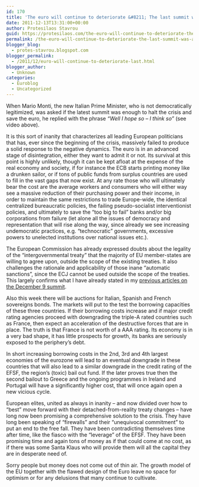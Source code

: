 ```yaml
---
id: 170
title: 'The euro will continue to deteriorate &#8211; The last summit was a failure'
date: 2011-12-13T13:31:00+00:00
author: Protesilaos Stavrou
guid: https://protesilaos.com/the-euro-will-continue-to-deteriorate-the-last-summit-was-a-failure/
permalink: /the-euro-will-continue-to-deteriorate-the-last-summit-was-a-failure/
blogger_blog:
  - protes-stavrou.blogspot.com
blogger_permalink:
  - /2011/12/euro-will-continue-to-deteriorate-last.html
blogger_author:
  - Unknown
categories:
  - Euroblog
  - Uncategorized
---
```

<center>
</center>

  
When Mario Monti, the new Italian Prime Minister, who is not democratically legitimized, was asked if the latest summit was enough to halt the crisis and save the euro, he replied with the phrase _&#8220;Well I hope so &#8211; I think so&#8221;_ (see video above).

It is this sort of inanity that characterizes all leading European politicians that has, ever since the beginning of the crisis, massively failed to produce a solid response to the negative dynamics. The euro is in an advanced stage of disintegration, either they want to admit it or not. Its survival at this point is highly unlikely, though it can be kept afloat at the expense of the real economy and society, if for instance the ECB starts printing money like a drunken sailor, or if tons of public funds from surplus countries are used to fill in the vast gaps that now exist. At any rate those who will ultimately bear the cost are the average workers and consumers who will either way see a massive reduction of their purchasing power and their income, in order to maintain the same restrictions to trade Europe-wide, the identical centralized bureaucratic policies, the failing pseudo-socialist interventionist policies, and ultimately to save the &#8220;too big to fail&#8221; banks and/or big corporations from failure (let alone all the issues of democracy and representation that will rise along the way, since already we see increasing undemocratic practices, e.g. &#8220;technocratic&#8221; governments, excessive powers to unelected institutions over national issues etc.).

The European Commission has already expressed doubts about the legality of the &#8220;intergovernmental treaty&#8221; that the majority of EU member-states are willing to agree upon, outside the scope of the existing treaties. It also challenges the rationale and applicability of those inane &#8220;automatic sanctions&#8221;, since the ECJ cannot be used outside the scope of the treaties. This largely confirms what I have already stated in my [previous articles on the December 9 summit](https://protesilaos.com/search/label/December%209%20Summit?&max-results=6#.Tuc83laS_Ck).

Also this week there will be auctions for Italian, Spanish and French sovereigns bonds. The markets will put to the test the borrowing capacities of these three countries. If their borrowing costs increase and if major credit rating agencies proceed with downgrading the triple-A rated countries such as France, then expect an acceleration of the destructive forces that are in place. The truth is that France is not worth of a AAA rating. Its economy is in a very bad shape, it has little prospects for growth, its banks are seriously exposed to the periphery&#8217;s debt.

In short increasing borrowing costs in the 2nd, 3rd and 4th largest economies of the eurozone will lead to an eventual downgrade in these countries that will also lead to a similar downgrade in the credit rating of the EFSF, the region&#8217;s (toxic) bail out fund. If the later proves true then the second bailout to Greece and the ongoing programmes in Ireland and Portugal will have a significantly higher cost, that will once again open a new vicious cycle.

European elites, united as always in inanity &#8211; and now divided over how to &#8220;best&#8221; move forward with their detached-from-reality treaty changes &#8211; have long now been promising a comprehensive solution to the crisis. They have long been speaking of &#8220;firewalls&#8221; and their &#8220;unequivocal commitment&#8221; to put an end to the free fall. They have been contradicting themselves time after time, like the fiasco with the &#8220;leverage&#8221; of the EFSF. They have been promising time and again tons of money as if that could come at no cost, as if there was some Santa Klaus who will provide them will all the capital they are in desperate need of.

Sorry people but money does not come out of thin air. The growth model of the EU together with the flawed design of the Euro leave no space for optimism or for any delusions that many continue to cultivate.